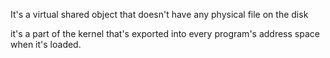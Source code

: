 It's a virtual shared object that doesn't have any physical file on the disk

it's a part of the kernel that's exported into every program's address space when it's loaded.
